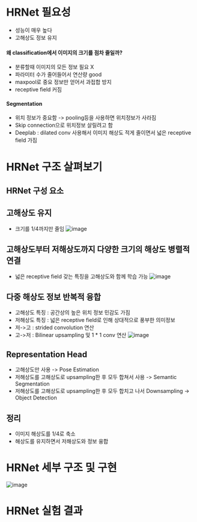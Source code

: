 # HRNet 필요성
* 성능이 매우 높다
* 고해상도 정보 유지

 
#### 왜 classification에서 이미지의 크기를 점차 줄일까?
* 분류할때 이미지의 모든 정보 필요 X
* 파라미터 수가 줄어들어서 연산량 good
* maxpool로 중요 정보만 얻어서 과접합 방지
* receptive field 커짐

#### Segmentation
* 위치 정보가 중요함 -> pooling등을 사용하면 위치정보가 사라짐
* Skip connection으로 위치정보 살릴려고 함
* Deeplab : dilated conv 사용해서 이미지 해상도 적게 줄이면서 넓은 receptive field 가짐



# HRNet 구조 살펴보기
## HRNet 구성 요소
## 고해상도 유지
* 크기를 1/4까지만 줄임
![image](https://user-images.githubusercontent.com/63588046/166219170-b90f586d-cde0-4bd1-98ae-d4178255d303.png)

## 고해상도부터 저해상도까지 다양한 크기의 해상도 병렬적 연결
* 넓은 receptive field 갖는 특징을 고해상도와 함께 학습 가능
![image](https://user-images.githubusercontent.com/63588046/166219538-b1422a7c-698b-4351-8cd0-215018431d7b.png)

## 다중 해상도 정보 반복적 융합
* 고해상도 특징 : 공간상의 높은 위치 정보 민감도 가짐
* 저해상도 특징 : 넓은 receptive field로 인해 상대적으로 풍부한 의미정보
* 저->고 : strided convolution 연산
* 고->저 : Bilinear upsampling 및 1 * 1 conv 연산
![image](https://user-images.githubusercontent.com/63588046/166219707-e309bbaa-36af-4328-b5ca-3aa4c2d9965e.png)

## Representation Head
* 고해상도만 사용 -> Pose Estimation
* 저해상도를 고해상도로 upsampling한 후 모두 합쳐서 사용 -> Semantic Segmentation
* 저해상도를 고해상도로 upsampling한 후 모두 합치고 나서 Downsampling -> Object Detection

## 정리
* 이미지 해상도를 1/4로 축소
* 해상도를 유지하면서 저해상도와 정보 융합

# HRNet 세부 구조 및 구현
![image](https://user-images.githubusercontent.com/63588046/166220462-69a12511-5807-46ce-be13-c80ecc9bcdab.png)



# HRNet 실험 결과
